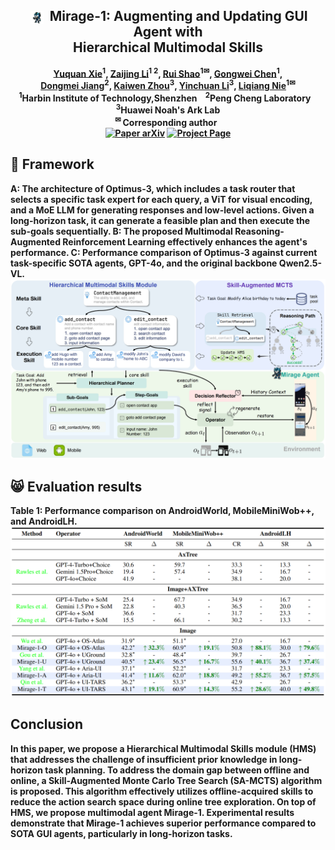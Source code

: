 
<div align="center">
<h2 align="center">
   <img src="./assets/mirage.png" style="vertical-align: middle; height: 1em; padding: 0 0.2em;"> <b>Mirage-1: Augmenting and Updating GUI Agent with 
     <br />  Hierarchical Multimodal Skills
</h2>
<div>
<a target="_blank" href="https://scholar.google.com/citations?user=KO77A2oAAAAJ&hl=en">Yuquan&#160;Xie</a><sup>1</sup>,
<a target="_blank" href="https://scholar.google.com/citations?user=TDBF2UoAAAAJ&hl=en&oi=ao">Zaijing&#160;Li</a><sup>1 2</sup>,
<a target="_blank" href="https://scholar.google.com/citations?user=9Vc--XsAAAAJ&hl=en&oi=ao">Rui&#160;Shao</a><sup>1&#9993</sup>,
<a target="_blank" href="https://scholar.google.com/citations?user=Mpg0w3cAAAAJ&hl=en&oi=ao">Gongwei&#160;Chen</a><sup>1</sup>,
<br>
<a target="_blank" href="https://scholar.google.com/citations?hl=en&user=Awsue7sAAAAJ">Dongmei&#160;Jiang</a><sup>2</sup>,
<a target="_blank" href="https://scholar.google.com/citations?hl=en&user=nHmlZ5QAAAAJ">Kaiwen&#160;Zhou</a><sup>3</sup>,
  <a target="_blank" href="https://scholar.google.com/citations?user=M6YfuCTSaKsC&hl=en">Yinchuan&#160;Li</a><sup>3</sup>,
 <a target="_blank" href="https://scholar.google.com/citations?hl=en&user=yywVMhUAAAAJ">Liqiang&#160;Nie</a><sup>1&#9993</sup>
</div>
<sup>1</sup>Harbin Institute of Technology,Shenzhen&#160&#160&#160</span>
<sup>2</sup>Peng Cheng Laboratory&#160&#160&#160</span>
<sup>3</sup>Huawei Noah's Ark Lab</span>
<br />
<sup>&#9993&#160;</sup>Corresponding author&#160;&#160;</span>
<br/>
<div align="center">
    <a href="https://arxiv.org/abs/2502.19902" target="_blank">
    <img src="https://img.shields.io/badge/Paper-arXiv-deepgreen" alt="Paper arXiv"></a>
    <a href="https://cybertronagent.github.io/Mirage-1.github.io/" target="_blank">
    <img src="https://img.shields.io/badge/Project-Mirage--1-9cf" alt="Project Page"></a>
</div>
</div>

## :balloon: Framework
A: The architecture of Optimus-3, which includes a task router that selects a specific task expert for each query, a ViT for visual encoding, and a MoE LLM for generating responses and low-level actions. Given a long-horizon task, it can generate a feasible plan and then execute the sub-goals sequentially. B: The proposed Multimodal Reasoning-Augmented Reinforcement Learning effectively enhances the agent's performance. C: Performance comparison of Optimus-3 against current task-specific SOTA agents, GPT-4o, and the original backbone Qwen2.5-VL. 
<img src="./assets/fig1.png" >

## :smile_cat: Evaluation results

Table 1: Performance comparison on AndroidWorld, MobileMiniWob++, and AndroidLH.
<img src="./assets/table1.png" >

## Conclusion
In this paper, we propose a Hierarchical Multimodal Skills module (HMS) that addresses the challenge of insufficient prior knowledge in long-horizon task planning. To address the domain gap between offline and online, a Skill-Augmented Monte Carlo Tree Search (SA-MCTS) algorithm is proposed. This algorithm effectively utilizes offline-acquired skills to reduce the action search space during online tree exploration. On top of HMS, we propose multimodal agent Mirage-1. Experimental results demonstrate that Mirage-1 achieves superior performance compared to SOTA GUI agents, particularly in long-horizon tasks.







